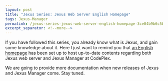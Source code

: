 ```yaml
---
layout: post
title: "Jexus Series: Jexus Web Server English Homepage"
tags: Jexus-Manager
permalink: /jexus-series-jexus-web-server-english-homepage-3ce04b9b6c5b
excerpt_separator: <!--more-->
---
```

If you have followed this series, you already know what is Jexus, and gain some knowledge about it. Here I just want to remind you that [an English homepage](https://jexus.codeplex.com/) has been set up to host up-to-date contents regarding both Jexus web server and Jexus Manager at CodePlex.

We are going to provide more documentation when new releases of Jexus and Jexus Manager come. Stay tuned.
<!--more-->
